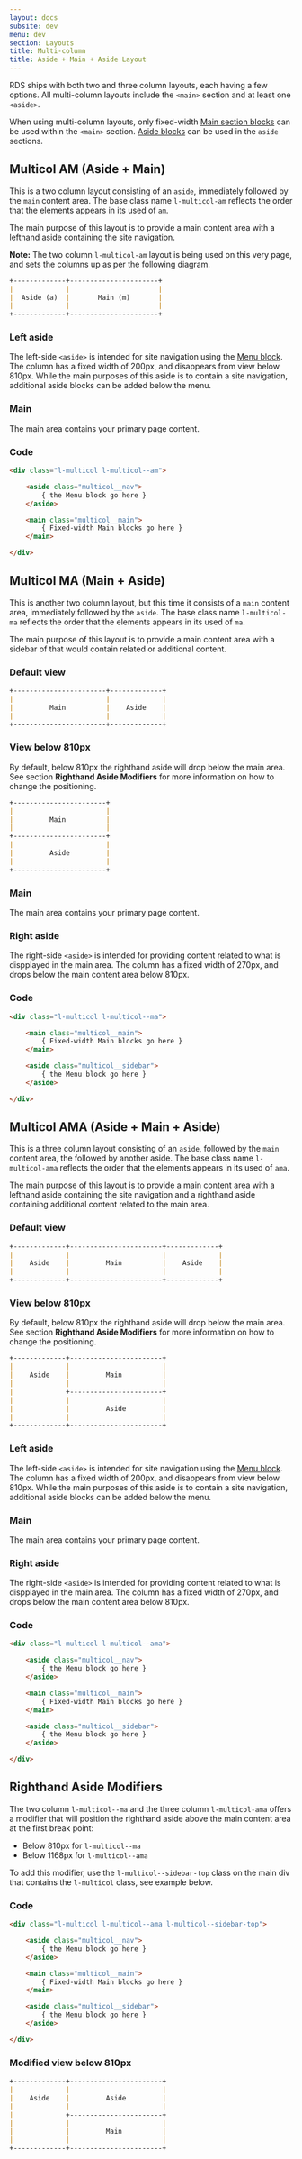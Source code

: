 ```yaml
---
layout: docs
subsite: dev
menu: dev
section: Layouts
title: Multi-column
title: Aside + Main + Aside Layout
---
```


RDS ships with both two and three column layouts, each having a few options. All multi-column layouts include the `<main>` section and at least one `<aside>`.

When using multi-column layouts, only fixed-width [Main section blocks](#) can be used within the `<main>` section. [Aside blocks](#) can be used in the `aside` sections.

## Multicol AM (Aside + Main)

This is a two column layout consisting of an `aside`, immediately followed by the `main` content area. The base class name `l-multicol-am` reflects the order that the elements appears in its used of `am`.

The main purpose of this layout is to provide a main content area with a lefthand aside containing the site navigation.

**Note:** The two column `l-multicol-am` layout is being used on this very page, and sets the columns up as per the following diagram.

```markdown
+-------------+----------------------+
|             |                      |
|  Aside (a)  |       Main (m)       |
|             |                      |
+-------------+----------------------+
```

### Left aside

The left-side `<aside>` is intended for site navigation using the [Menu block](#). The column has a fixed width of 200px, and disappears from view below 810px. While the main purposes of this aside is to contain a site navigation, additional aside blocks can be added below the menu.

### Main

The main area contains your primary page content.

### Code

```html
<div class="l-multicol l-multicol--am">

	<aside class="multicol__nav">
		{ the Menu block go here }
	</aside>

	<main class="multicol__main">
		{ Fixed-width Main blocks go here }
	</main>

</div>
```

## Multicol MA (Main + Aside)

This is another two column layout, but this time it consists of a `main` content area, immediately followed by the `aside`. The base class name `l-multicol-ma` reflects the order that the elements appears in its used of `ma`.

The main purpose of this layout is to provide a main content area with a sidebar of that would contain related or additional content.

### Default view

```markdown
+-----------------------+-------------+
|                       |             |
|         Main          |    Aside    |
|                       |             |
+-----------------------+-------------+
```

### View below 810px

By default, below 810px the righthand aside will drop below the main area. See section **Righthand Aside Modifiers** for more information on how to change the positioning.

```markdown
+-----------------------+
|                       |
|         Main          |
|                       |
+-----------------------+
|                       |
|         Aside         |
|                       |
+-----------------------+
```

### Main

The main area contains your primary page content.

### Right aside

The right-side `<aside>` is intended for providing content related to what is dispplayed in the main area. The column has a fixed width of 270px, and drops below the main content area below 810px.

### Code

```html
<div class="l-multicol l-multicol--ma">

	<main class="multicol__main">
		{ Fixed-width Main blocks go here }
	</main>

	<aside class="multicol__sidebar">
		{ the Menu block go here }
	</aside>

</div>
```

## Multicol AMA (Aside + Main + Aside)

This is a three column layout consisting of an `aside`, followed by the `main` content area, the followed by another aside. The base class name `l-multicol-ama` reflects the order that the elements appears in its used of `ama`.

The main purpose of this layout is to provide a main content area with a lefthand aside containing the site navigation and a righthand aside containing additional content related to the main area.

### Default view

```markdown
+-------------+-----------------------+-------------+
|             |                       |             |
|    Aside    |         Main          |    Aside    |
|             |                       |             |
+-------------+-----------------------+-------------+
```

### View below 810px

By default, below 810px the righthand aside will drop below the main area. See section **Righthand Aside Modifiers** for more information on how to change the positioning.

```markdown
+-------------+-----------------------+
|             |                       |
|    Aside    |         Main          |
|             |                       |
|             +-----------------------+
|             |                       |
|             |         Aside         |
|             |                       |
+-------------+-----------------------+
```

### Left aside

The left-side `<aside>` is intended for site navigation using the [Menu block](#). The column has a fixed width of 200px, and disappears from view below 810px. While the main purposes of this aside is to contain a site navigation, additional aside blocks can be added below the menu.

### Main

The main area contains your primary page content.

### Right aside

The right-side `<aside>` is intended for providing content related to what is dispplayed in the main area. The column has a fixed width of 270px, and drops below the main content area below 810px.

### Code

```html
<div class="l-multicol l-multicol--ama">

	<aside class="multicol__nav">
		{ the Menu block go here }
	</aside>

	<main class="multicol__main">
		{ Fixed-width Main blocks go here }
	</main>

	<aside class="multicol__sidebar">
		{ the Menu block go here }
	</aside>

</div>
```

## Righthand Aside Modifiers

The two column `l-multicol--ma` and the three column `l-multicol-ama` offers a modifier that will position the righthand aside above the main content area at the first break point:

- Below 810px for `l-multicol--ma`
- Below 1168px for `l-multicol--ama`

To add this modifier, use the `l-multicol--sidebar-top` class on the main div that contains the `l-multicol` class, see example below.

### Code

```html
<div class="l-multicol l-multicol--ama l-multicol--sidebar-top">

	<aside class="multicol__nav">
		{ the Menu block go here }
	</aside>

	<main class="multicol__main">
		{ Fixed-width Main blocks go here }
	</main>

	<aside class="multicol__sidebar">
		{ the Menu block go here }
	</aside>

</div>
```

### Modified view below 810px

```markdown
+-------------+-----------------------+
|             |                       |
|    Aside    |         Aside         |
|             |                       |
|             +-----------------------+
|             |                       |
|             |         Main          |
|             |                       |
+-------------+-----------------------+
```